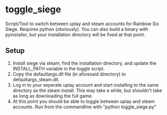# toggle_siege
Script/Tool to switch between uplay and steam accounts for Rainbow Six Siege.
Requires python (obviously). You can also build a binary with pyinstaller, but
your installation directory will be fixed at that point.

## Setup

1. Install siege via steam, find the installation directory, and update the INSTALL_PATH variable in the toggle script.
2. Copy the defaultargs.dll file (in aforesaid directory) to defaultargs_steam.dll.
3. Log in to your seperate uplay account and start installing to the same directory as the steam install. This may take a while, but shouldn't take as long as downloading the full game.
4. At this point you should be able to toggle between uplay and steam accounts. Run from the commandline with "python toggle_siege.py"
